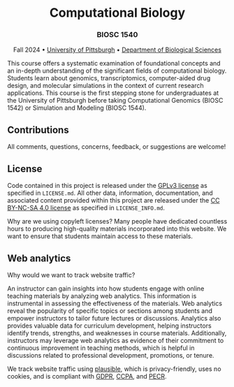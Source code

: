 <h1 align="center">Computational Biology</h1>

<h3 align="center">BIOSC 1540</h3>

<p align="center">
 Fall 2024 •
 <a href="https://www.pitt.edu">University of Pittsburgh</a> •
 <a href="https://www.biology.pitt.edu">Department of Biological Sciences</a>
</p>

This course offers a systematic examination of foundational concepts and an in-depth understanding of the significant fields of computational biology.
Students learn about genomics, transcriptomics, computer-aided drug design, and molecular simulations in the context of current research applications.
This course is the first stepping stone for undergraduates at the University of Pittsburgh before taking Computational Genomics (BIOSC 1542) or Simulation and Modeling (BIOSC 1544).

## Contributions

All comments, questions, concerns, feedback, or suggestions are welcome!

## License

Code contained in this project is released under the [GPLv3 license][gplv3] as specified in `LICENSE.md`.
All other data, information, documentation, and associated content provided within this project are released under the [CC BY-NC-SA 4.0 license][cc-by-nc-sa-4.0] as specified in `LICENSE_INFO.md`.

Why are we using copyleft licenses?
Many people have dedicated countless hours to producing high-quality materials incorporated into this website.
We want to ensure that students maintain access to these materials.

## Web analytics

Why would we want to track website traffic?

An instructor can gain insights into how students engage with online teaching materials by analyzing web analytics.
This information is instrumental in assessing the effectiveness of the materials.
Web analytics reveal the popularity of specific topics or sections among students and empower instructors to tailor future lectures or discussions.
Analytics also provides valuable data for curriculum development, helping instructors identify trends, strengths, and weaknesses in course materials.
Additionally, instructors may leverage web analytics as evidence of their commitment to continuous improvement in teaching methods, which is helpful in discussions related to professional development, promotions, or tenure.

We track website traffic using [plausible][plausible], which is privacy-friendly, uses no cookies, and is compliant with [GDPR][gdpr], [CCPA][ccpa], and [PECR][pecr].
<!-- We also share [this website's analytics with you][plausible-link] for additional transparency. -->

[github]: https://github.com/oasci/pitt-biosc1540-2024f-website
[gplv3]: https://spdx.org/licenses/GPL-3.0-only.html
[cc-by-nc-sa-4.0]: https://creativecommons.org/licenses/by-nc-sa/4.0/
[plausible]: https://plausible.io
[plausible-link]: https://plausible.io/pitt-biosc1540-2024f/
[gdpr]: https://gdpr-info.eu/
[ccpa]: https://oag.ca.gov/privacy/ccpa
[pecr]: https://ico.org.uk/for-organisations/direct-marketing-and-privacy-and-electronic-communications/guide-to-pecr/what-are-pecr/
